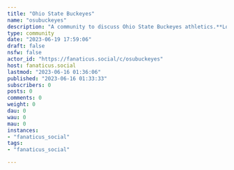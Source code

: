 ```yaml
---
title: "Ohio State Buckeyes" 
name: "osubuckeyes"
description: "A community to discuss Ohio State Buckeyes athletics.**Looking for Mods!**"
type: community
date: "2023-06-19 17:59:06"
draft: false
nsfw: false
actor_id: "https://fanaticus.social/c/osubuckeyes"
host: fanaticus.social
lastmod: "2023-06-16 01:36:06"
published: "2023-06-16 01:33:33"
subscribers: 0
posts: 0
comments: 0
weight: 0
dau: 0
wau: 0
mau: 0
instances:
- "fanaticus_social"
tags: 
- "fanaticus_social"

---
```

